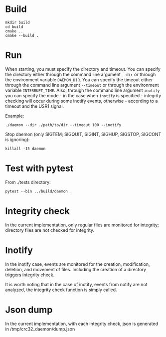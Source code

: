 # Build
```
mkdir build
cd build
cmake ..
cmake --build .
```

# Run
When starting, you must specify the directory and timeout.
You can specify the directory either through the command line argument `--dir` or through the environment variable `DAEMON_DIR`.
You can specify the timeout either through the command line argument `--timeout` or through the environment variable `INTERRUPT_TIME`.
Also, through the command line argument `inotify` you can specify the mode - in the case when `inotify` is specified - integrity checking will occur during some inotify events, otherwise - according to a timeout and the USR1 signal.

Example:
```
./daemon --dir ./path/to/dir --timeout 100 --inotify
```
Stop daemon (only SIGTEM; SIGQUIT, SIGINT, SIGHUP, SIGSTOP, SIGCONT is ignoring):
```
killall -15 daemon
```

# Test with pytest
From ./tests directory:
```
pytest --bin ../build/daemon .
```

# Integrity check
In the current implementation, only regular files are monitored for integrity; directory files are not checked for integrity.

# Inotify
In the inotify case, events are monitored for the creation, modification, deletion, and movement of files. Including the creation of a directory triggers integrity check.

It is worth noting that in the case of inotify, events from notify are not analyzed, the integrity check function is simply called.

# Json dump
In the current implementation, with each integrity check, json is generated in /tmp/crc32_daemon/dump.json
